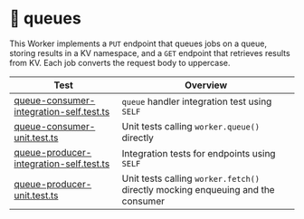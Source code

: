 # 🚥 queues

This Worker implements a `PUT` endpoint that queues jobs on a queue, storing results in a KV namespace, and a `GET` endpoint that retrieves results from KV. Each job converts the request body to uppercase.

| Test                                                                                    | Overview                                                                        |
| --------------------------------------------------------------------------------------- | ------------------------------------------------------------------------------- |
| [queue-consumer-integration-self.test.ts](test/queue-consumer-integration-self.test.ts) | `queue` handler integration test using `SELF`                                   |
| [queue-consumer-unit.test.ts](test/queue-consumer-unit.test.ts)                         | Unit tests calling `worker.queue()` directly                                    |
| [queue-producer-integration-self.test.ts](test/queue-producer-integration-self.test.ts) | Integration tests for endpoints using `SELF`                                    |
| [queue-producer-unit.test.ts](test/queue-producer-unit.test.ts)                         | Unit tests calling `worker.fetch()` directly mocking enqueuing and the consumer |
